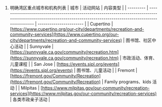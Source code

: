 1. 明确湾区重点城市和机构列表
| 城市        | 活动网站                                                                                                                                                                 | 内容类型                    |
| --------- | -------------------------------------------------------------------------------------------------------------------------------------------------------------------- | ----------------------- |
| Cupertino | [https://www.cupertino.org/our-city/departments/recreation-and-community-services](https://www.cupertino.org/our-city/departments/recreation-and-community-services) | 图书馆、社区中心活动              |
| Sunnyvale | [https://sunnyvale.ca.gov/community/recreation.htm](https://sunnyvale.ca.gov/community/recreation.htm)                                                               | 市政活动、体育、儿童课程            |
| San Jose  | [https://events.sjpl.org/events](https://events.sjpl.org/events)                                                                                                     | 图书馆、儿童活动                |
| Fremont   | [https://fremont.gov/Community/Recreation](https://fremont.gov/Community/Recreation)                                                                                 | Family programs、kids 活动 |
| Milpitas  | [https://www.milpitas.gov/our-community/recreation-services](https://www.milpitas.gov/our-community/recreation-services)                                             | 各类市政亲子活动                |

